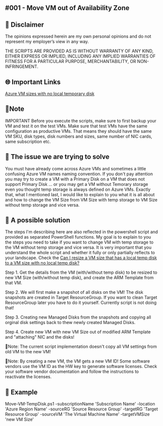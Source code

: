 

## #001 - Move VM out of Availability Zone

## 🚨 Disclaimer
The opinions expressed herein are my own personal opinions and do not represent my employer’s view in any way.

THE SCRIPTS ARE PROVIDED AS IS WITHOUT WARRANTY OF ANY KIND, EITHER EXPRESS OR IMPLIED, INCLUDING ANY IMPLIED WARRANTIES OF FITNESS FOR A PARTICULAR PURPOSE, MERCHANTABILITY, OR NON-INFRINGEMENT.


## 🌐 Important Links 

[Azure VM sizes with no local temporary disk](https://docs.microsoft.com/en-us/azure/virtual-machines/azure-vms-no-temp-disk?msclkid=84c91efdd10511ecaec6d6790d915e24)

## 📢Note
IMPORTANT Before you execute the scripts, make sure to first backup your VM and test it on the test VMs. Make sure that test VMs have the same configuration as productive VMs. That means they should have the same VM SKU, disk types, disk numbers and sizes, same number of NIC cards, same subscription etc. 


## 🤔 The issue we are trying to solve
You must have already come across Azure VMs and sometimes a little confusing Azure VM names naming convention. If you don't pay attention you may try to create a VM with a Primary Disk on a VM that does not support Primary Disk ... or you may get a VM without Temorary storage even you thought temp storage is always defined on Azure VMs. Exactly that, what I mentioned last, I would like to explain to you what it is all about and how to change the VM Size from VM Size with temp storage to VM Size without temp storage and vice versa.


## 💪 A possible solution
The steps I'm describing here are also reflected in the powershell script and provided as separated PowerShell functions. My goal is to explain to you the steps you need to take if you want to change VM with temp storage to the VM without temp storage and vice versa.
It is very important that you understand the whole script and whether it fully or only partially reflects to your landscape. 
Check the [Can I resize a VM size that has a local temp disk to a VM size with no local temp disk?](https://docs.microsoft.com/en-us/azure/virtual-machines/azure-vms-no-temp-disk#can-i-resize-a-vm-size-that-has-a-local-temp-disk-to-a-vm-size-with-no-local-temp-disk---) 

Step 1.
Get the details from the VM (with/without temp disk) to be resized to new VM Size (with/without temp disk), and create the ARM Template from that VM.

Step 2. 
We will first make a snapshot of all disks on the VM! The disk snapshots are created in Target ResourceGroup. If you want to clean Target ResourceGroup later you have to do it yourself. Currently script is not doing that!

Step 3.
Creating new Managed Disks from the snapshots and copying all orginal disk settings back to thew newly created Managed Disks.

Step 4.
Create new VM with new VM Size out of modified ARM Template and "attaching" NIC and the disks!

📢Note: The current script implementation doesn't copy all VM settings from old VM to the new VM!

📢Note: By creating a new VM, the VM gets a new VM ID! Some software vendors use the VM ID as the HW key to generate software licenses. Check your software vendor documentation and follow the instructions to reactivate the licenses.

## 🚀 Example

Move-VM-TempDisk.ps1 -subscriptionName 'Subscription Name' -location 'Azure Region Name' -sourceRG 'Source Resource Group' -targetRG 'Target Resource Group' -sourceVM 'The Virtual Machine Name' -targetVMSize 'new VM Size'
